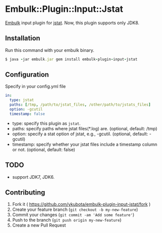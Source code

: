 # Embulk::Plugin::Input::Jstat

[Embulk](https://github.com/embulk/embulk) input plugin for [jstat](http://docs.oracle.com/javase/8/docs/technotes/tools/unix/jstat.html).
Now, this plugin supports only JDK8.

## Installation

Run this command with your embulk binary.

```ruby
$ java -jar embulk.jar gem install embulk-plugin-input-jstat
```

## Configuration

Specify in your config.yml file

```yaml
in:
  type: jstat
  paths: [/tmp, /path/to/jstat_files, /other/path/to/jstats_files]
  option: -gcutil
  timestamp: false
```

- type: specify this plugin as `jstat`.
- paths: specify paths where jstat files(\*.log) are. (optional, default: /tmp)
- option: specify a stat option of jstat, e.g., -gcutil. (optional, default: -gcutil)
- timestamp: specify whether your jstat files include a timestamp column or not. (optional, default: false)

## TODO

- support JDK7, JDK6.

## Contributing

1. Fork it ( https://github.com/ykubota/embulk-plugin-input-jstat/fork )
2. Create your feature branch (`git checkout -b my-new-feature`)
3. Commit your changes (`git commit -am 'Add some feature'`)
4. Push to the branch (`git push origin my-new-feature`)
5. Create a new Pull Request

